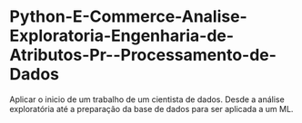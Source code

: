 # Python-E-Commerce-Analise-Exploratoria-Engenharia-de-Atributos-Pr--Processamento-de-Dados
Aplicar o inicio de um trabalho de um cientista de dados. Desde a análise exploratória até a preparação da base de dados para ser aplicada a um ML.
